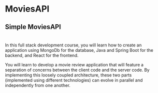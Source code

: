 # MoviesAPI
## Simple MoviesAPI
#
In this full stack development course, you will learn how to create an application using MongoDb for the database, Java and Spring Boot for the backend, and React for the frontend.

You will learn to develop a movie review application that will feature a separation of concerns between the client code and the server code. By implementing this loosely coupled architecture, these two parts (implemented using different technologies) can evolve in parallel and independently from one another. 
